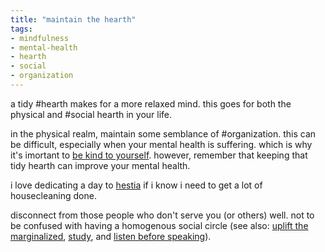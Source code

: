 ```yaml
---
title: "maintain the hearth"
tags:
- mindfulness
- mental-health
- hearth
- social
- organization
---
```


a tidy #hearth makes for a more relaxed mind. this goes for both the physical and #social hearth in your life.

in the physical realm, maintain some semblance of #organization. this can be difficult, especially when your mental health is suffering. which is why it's imortant to [be kind to yourself](be%20kind%20to%20yourself.md). however, remember that keeping that tidy hearth can improve your mental health.

i love dedicating a day to [hestia](hestia.md) if i know i need to get a lot of housecleaning done.

disconnect from those people who don't serve you (or others) well. not to be confused with having a homogenous social circle (see also: [uplift the marginalized](uplift%20the%20marginalized.md), [study](study.md), and [listen before speaking](listen%20before%20speaking.md)).